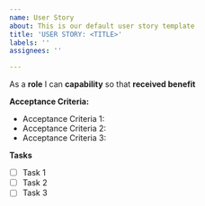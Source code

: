 ```yaml
---
name: User Story
about: This is our default user story template
title: 'USER STORY: <TITLE>'
labels: ''
assignees: ''

---
```


As a **role** I can **capability** so that **received benefit**

**Acceptance Criteria:**
- Acceptance Criteria 1:
- Acceptance Criteria 2:
- Acceptance Criteria 3:

**Tasks**
- [ ] Task 1
- [ ] Task 2
- [ ] Task 3
